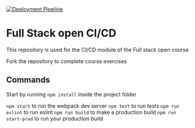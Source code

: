 
[![Deployment Pipeline](https://github.com/AIOR-IA/pokedex-CI/actions/workflows/pipeline.yml/badge.svg)](https://github.com/AIOR-IA/pokedex-CI/actions/workflows/pipeline.yml)

# Full Stack open CI/CD

This repository is used for the CI/CD module of the Full stack open course

Fork the repository to complete course exercises

## Commands

Start by running `npm install` inside the project folder

`npm start` to run the webpack dev server
`npm test` to run tests
`npm run eslint` to run eslint
`npm run build` to make a production build
`npm run start-prod` to run your production build
